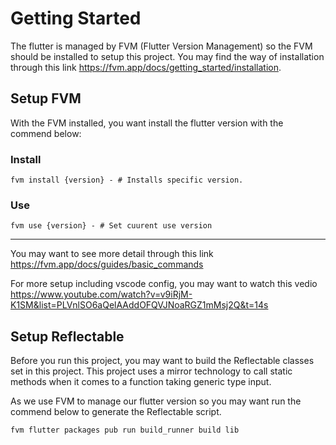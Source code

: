 # Getting Started

The flutter is managed by FVM (Flutter Version Management) so the FVM should be installed to setup this project. You may find the way of installation through this link https://fvm.app/docs/getting_started/installation.

## Setup FVM

With the FVM installed, you want install the flutter version with the commend below:

### Install

	fvm install {version} - # Installs specific version.

### Use

	fvm use {version} - # Set cuurent use version

------------

You may want to see more detail through this link https://fvm.app/docs/guides/basic_commands

For more setup including vscode config, you may want to watch this vedio https://www.youtube.com/watch?v=v9iRjM-K1SM&list=PLVnlSO6aQelAAddOFQVJNoaRGZ1mMsj2Q&t=14s

## Setup Reflectable

Before you run this project, you may want to build the Reflectable classes set in this project. This project uses a mirror technology to call static methods when it comes to a function taking generic type input.

As we use FVM to manage our flutter version so you may want run the commend below to generate the Reflectable script.

    fvm flutter packages pub run build_runner build lib